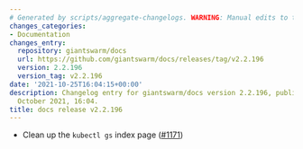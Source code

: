 ```yaml
---
# Generated by scripts/aggregate-changelogs. WARNING: Manual edits to this files will be overwritten.
changes_categories:
- Documentation
changes_entry:
  repository: giantswarm/docs
  url: https://github.com/giantswarm/docs/releases/tag/v2.2.196
  version: 2.2.196
  version_tag: v2.2.196
date: '2021-10-25T16:04:15+00:00'
description: Changelog entry for giantswarm/docs version 2.2.196, published on 25
  October 2021, 16:04.
title: docs release v2.2.196
---
```


- Clean up the `kubectl gs` index page ([#1171](https://github.com/giantswarm/docs/pull/1171))
